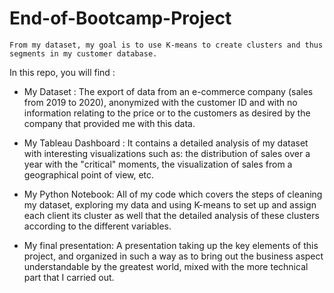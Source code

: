 # End-of-Bootcamp-Project

    From my dataset, my goal is to use K-means to create clusters and thus segments in my customer database.
    
    
In this repo, you will find : 

  - My Dataset : 
  The export of data from an e-commerce company (sales from 2019 to 2020), anonymized with the customer ID and with no information relating to the price or to the customers as desired by the company that provided me with this data.
  
  - My Tableau Dashboard : 
  It contains a detailed analysis of my dataset with interesting visualizations such as: the distribution of sales over a year with the "critical" moments, the visualization of sales from a geographical point of view, etc.
  
  - My Python Notebook: 
  All of my code which covers the steps of cleaning my dataset, exploring my data and using K-means to set up and assign each client its cluster as well that the detailed analysis of these clusters according to the different variables.
  
  - My final presentation: 
  A presentation taking up the key elements of this project, and organized in such a way as to bring out the business aspect understandable by the greatest world, mixed with the more technical part that I carried out.

